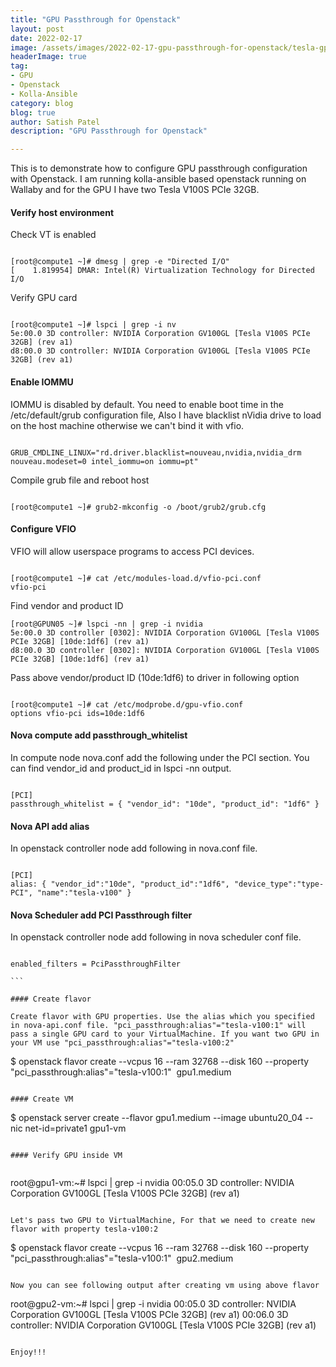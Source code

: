 ```yaml
---
title: "GPU Passthrough for Openstack"
layout: post
date: 2022-02-17
image: /assets/images/2022-02-17-gpu-passthrough-for-openstack/tesla-gpu.png
headerImage: true
tag:
- GPU
- Openstack
- Kolla-Ansible
category: blog
blog: true
author: Satish Patel
description: "GPU Passthrough for Openstack"

---
```


This is to demonstrate how to configure GPU passthrough configuration with Openstack. I am running kolla-ansible based openstack running on Wallaby and for the GPU I have two Tesla V100S PCIe 32GB. 

#### Verify host environment 

Check VT is enabled

```

[root@compute1 ~]# dmesg | grep -e "Directed I/O"
[    1.819954] DMAR: Intel(R) Virtualization Technology for Directed I/O

```

Verify GPU card 

```

[root@compute1 ~]# lspci | grep -i nv
5e:00.0 3D controller: NVIDIA Corporation GV100GL [Tesla V100S PCIe 32GB] (rev a1)
d8:00.0 3D controller: NVIDIA Corporation GV100GL [Tesla V100S PCIe 32GB] (rev a1)

```
#### Enable IOMMU

IOMMU is disabled by default. You need to enable boot time in the /etc/default/grub configuration file, Also I have blacklist nVidia drive to load on the host machine otherwise we can't bind it with vfio. 

```

GRUB_CMDLINE_LINUX="rd.driver.blacklist=nouveau,nvidia,nvidia_drm nouveau.modeset=0 intel_iommu=on iommu=pt"

```

Compile grub file and reboot host

```

[root@compute1 ~]# grub2-mkconfig -o /boot/grub2/grub.cfg

```

#### Configure VFIO 

VFIO will allow userspace programs to access PCI devices. 

```

[root@compute1 ~]# cat /etc/modules-load.d/vfio-pci.conf
vfio-pci

```

Find vendor and product ID 

```
[root@GPUN05 ~]# lspci -nn | grep -i nvidia
5e:00.0 3D controller [0302]: NVIDIA Corporation GV100GL [Tesla V100S PCIe 32GB] [10de:1df6] (rev a1)
d8:00.0 3D controller [0302]: NVIDIA Corporation GV100GL [Tesla V100S PCIe 32GB] [10de:1df6] (rev a1)

```

Pass above vendor/product ID (10de:1df6) to driver in following option 

```

[root@compute1 ~]# cat /etc/modprobe.d/gpu-vfio.conf
options vfio-pci ids=10de:1df6

```

#### Nova compute add passthrough_whitelist 

In compute node nova.conf add the following under the PCI section. You can find vendor_id and product_id in lspci -nn output. 

```

[PCI]
passthrough_whitelist = { "vendor_id": "10de", "product_id": "1df6" }

```

#### Nova API add alias 

In openstack controller node add following in nova.conf file.

```

[PCI]
alias: { "vendor_id":"10de", "product_id":"1df6", "device_type":"type-PCI", "name":"tesla-v100" }

```

#### Nova Scheduler add PCI Passthrough filter

In openstack controller node add following in nova scheduler conf file.

```

enabled_filters = PciPassthroughFilter

``` 

#### Create flavor 

Create flavor with GPU properties. Use the alias which you specified in nova-api.conf file. "pci_passthrough:alias"="tesla-v100:1" will pass a single GPU card to your VirtualMachine. If you want two GPU in your VM use "pci_passthrough:alias"="tesla-v100:2"

```

$ openstack flavor create --vcpus 16 --ram 32768 --disk 160 --property "pci_passthrough:alias"="tesla-v100:1"  gpu1.medium


```

#### Create VM 

```

$ openstack server create --flavor gpu1.medium --image ubuntu20_04 --nic net-id=private1 gpu1-vm

```

#### Verify GPU inside VM


```

root@gpu1-vm:~# lspci | grep -i nvidia
00:05.0 3D controller: NVIDIA Corporation GV100GL [Tesla V100S PCIe 32GB] (rev a1)

```

Let's pass two GPU to VirtualMachine, For that we need to create new flavor with property tesla-v100:2 

```

$ openstack flavor create --vcpus 16 --ram 32768 --disk 160 --property "pci_passthrough:alias"="tesla-v100:1"  gpu2.medium

```

Now you can see following output after creating vm using above flavor 

```
root@gpu2-vm:~# lspci | grep -i nvidia
00:05.0 3D controller: NVIDIA Corporation GV100GL [Tesla V100S PCIe 32GB] (rev a1)
00:06.0 3D controller: NVIDIA Corporation GV100GL [Tesla V100S PCIe 32GB] (rev a1)
```

Enjoy!!! 
